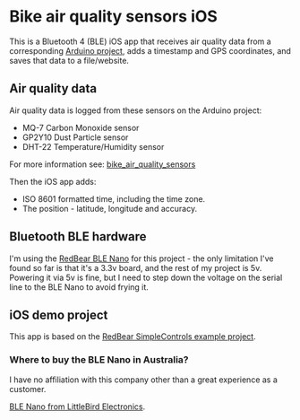 # Bike air quality sensors iOS

This is a Bluetooth 4 (BLE) iOS app that receives air quality data from a corresponding [Arduino project](https://github.com/sighmon/bike_air_quality_sensors), adds a timestamp and GPS coordinates, and saves that data to a file/website.

## Air quality data

Air quality data is logged from these sensors on the Arduino project:

* MQ-7 Carbon Monoxide sensor
* GP2Y10 Dust Particle sensor
* DHT-22 Temperature/Humidity sensor

For more information see: [bike_air_quality_sensors](https://github.com/sighmon/bike_air_quality_sensors)

Then the iOS app adds:

* ISO 8601 formatted time, including the time zone.
* The position - latitude, longitude and accuracy.

## Bluetooth BLE hardware

I'm using the [RedBear BLE Nano](http://redbearlab.com/blenano/) for this project - the only limitation I've found so far is that it's a 3.3v board, and the rest of my project is 5v. Powering it via 5v is fine, but I need to step down the voltage on the serial line to the BLE Nano to avoid frying it.

## iOS demo project

This app is based on the [RedBear SimpleControls example project](https://github.com/RedBearLab/iOS/tree/master/Examples/SimpleControls_iOS).


### Where to buy the BLE Nano in Australia?

I have no affiliation with this company other than a great experience as a customer.

[BLE Nano from LittleBird Electronics](http://littlebirdelectronics.com.au/collections/redbearlabs/products/ble-nano-kit).